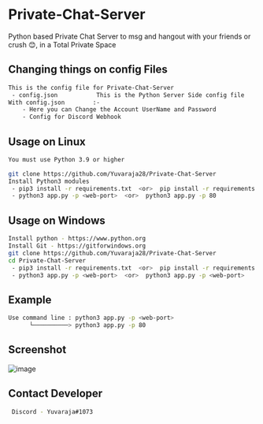 # Private-Chat-Server
Python based Private Chat Server to msg and hangout with your friends or crush 😊, in a Total Private Space

## Changing things on config Files
```sh
This is the config file for Private-Chat-Server
 - config.json           This is the Python Server Side config file
With config.json        :-
    - Here you can Change the Account UserName and Password
    - Config for Discord Webhook
```

## Usage on Linux
```sh
You must use Python 3.9 or higher

git clone https://github.com/Yuvaraja28/Private-Chat-Server
Install Python3 modules
 - pip3 install -r requirements.txt  <or>  pip install -r requirements.txt
 - python3 app.py -p <web-port>  <or>  python3 app.py -p 80
```
## Usage on Windows
```sh
Install python - https://www.python.org
Install Git - https://gitforwindows.org
git clone https://github.com/Yuvaraja28/Private-Chat-Server
cd Private-Chat-Server
 - pip3 install -r requirements.txt  <or>  pip install -r requirements.txt
 - python3 app.py -p <web-port>  <or>  python3 app.py -p <web-port>
```

## Example
```sh
Use command line : python3 app.py -p <web-port>
      └──────────> python3 app.py -p 80
```

## Screenshot
![image](https://user-images.githubusercontent.com/64340067/173899486-f12378be-804e-4e2a-8431-052805c13d98.png)


## Contact Developer
```sh
 Discord - Yuvaraja#1073
```

